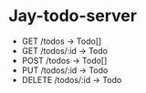 # Jay-todo-server

- GET /todos -> Todo[]
- GET /todos/:id -> Todo
- POST /todos -> Todo[]
- PUT /todos/:id -> Todo
- DELETE /todos/:id -> Todo
